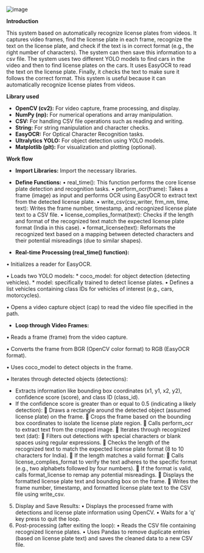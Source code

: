 ![image](https://github.com/bittu5555/Automatic-Number-Plate-Recognition/assets/106305917/b575d928-9094-49d7-add8-6ac8f371abb9)

**Introduction**

This system based on automatically recognize license plates from videos. It captures video frames, find the license plate in each frame, recognize the text on the license plate, and check if the text is in correct format (e.g., the right number of characters). The system can then save this information to a csv file. The system uses two different YOLO models to find cars in the video and then to find license plates on the cars. It uses EasyOCR to read the text on the license plate. Finally, it checks the text to make sure it follows the correct format. This system is useful because it can automatically recognize license plates from videos.

**Library used**

* **OpenCV (cv2):** For video capture, frame processing, and display.
* **NumPy (np):** For numerical operations and array manipulation.
* **CSV:** For handling CSV file operations such as reading and writing.
* **String:** For string manipulation and character checks.
* **EasyOCR:** For Optical Character Recognition tasks.
* **Ultralytics YOLO:** For object detection using YOLO models.
* **Matplotlib (plt):** For visualization and plotting (optional).

**Work flow**

* **Import Libraries:** Import the necessary libraries.
  
* **Define Functions:**
•	real_time(): This function performs the core license plate detection and recognition tasks.
•	perform_ocr(frame): Takes a frame (image) as input and performs OCR using EasyOCR to extract text from the detected license plate.
•	write_csv(csv_writer, frm_nm, time, text): Writes the frame number, timestamp, and recognized license plate text to a CSV file.
•	license_complies_format(text): Checks if the length and format of the recognized text match the expected license plate format (India in this case).
•	format_license(text): Reformats the recognized text based on a mapping between detected characters and their potential misreadings (due to similar shapes).

* **Real-time Processing (real_time() function):**
  
•	Initializes a reader for EasyOCR.

•	Loads two YOLO models: 
	* coco_model: for object detection (detecting vehicles).
	* model: specifically trained to detect license plates.
•	Defines a list vehicles containing class IDs for vehicles of interest (e.g., cars, motorcycles).

•	Opens a video capture object (cap) to read the video file specified in the path.

* **Loop through Video Frames:**
  
•	Reads a frame (frame) from the video capture.

•	Converts the frame from BGR (OpenCV color format) to RGB (EasyOCR format).

•	Uses coco_model to detect objects in the frame.

•	Iterates through detected objects (detections): 

*	Extracts information like bounding box coordinates (x1, y1, x2, y2), confidence score (score), and class ID (class_id).
*	If the confidence score is greater than or equal to 0.5 (indicating a likely detection): 
	Draws a rectangle around the detected object (assumed license plate) on the frame.
	Crops the frame based on the bounding box coordinates to isolate the license plate region.
	Calls perform_ocr to extract text from the cropped image.
	Iterates through recognized text (dat): 
	Filters out detections with special characters or blank spaces using regular expressions.
	Checks the length of the recognized text to match the expected license plate format (8 to 10 characters for India).
	If the length matches a valid format: 
	Calls license_complies_format to verify the text adheres to the specific format (e.g., two alphabets followed by four numbers).
	If the format is valid, calls format_license to remap any potential misreadings.
	Displays the formatted license plate text and bounding box on the frame.
	Writes the frame number, timestamp, and formatted license plate text to the CSV file using write_csv.
5. Display and Save Results:
•	Displays the processed frame with detections and license plate information using OpenCV.
•	Waits for a 'q' key press to quit the loop.
6. Post-processing (after exiting the loop):
•	Reads the CSV file containing recognized license plates.
•	Uses Pandas to remove duplicate entries (based on license plate text) and saves the cleaned data to a new CSV file.

